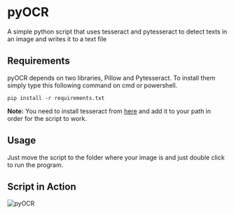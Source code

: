 # pyOCR

A simple python script that uses tesseract and pytesseract to detect texts in an image and writes it to a text file

## Requirements

pyOCR depends on two libraries, Pillow and Pytesseract. To install them simply type this following command on cmd or powershell.

`pip install -r requirements.txt`

**Note:** You need to install tesseract from [here](https://tesseract-ocr.github.io/tessdoc/Downloads.html) and add it to your path in order for the script to work.

## Usage

Just move the script to the folder where your image is and just double click to run the program.

## Script in Action  
![pyOCR](https://raw.githubusercontent.com/rezw4n/pyOCR/master/pyOCR.gif)
